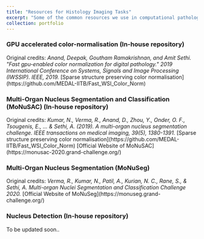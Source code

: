 ```yaml
---
title: "Resources for Histology Imaging Tasks"
excerpt: "Some of the common resources we use in computational pathology"
collection: portfolio
---
```

<h3>  GPU accelerated color-normalisation (In-house repository) </h3> 
Original credits: 
<cite>Anand, Deepak, Goutham Ramakrishnan, and Amit Sethi. "Fast gpu-enabled color normalization for digital pathology." 2019 International Conference on Systems, Signals and Image Processing (IWSSIP). IEEE, 2019.</cite>
[Sparse structure preserving color normalisation](https://github.com/MEDAL-IITB/Fast_WSI_Color_Norm)


<h3>  Multi-Organ Nucleus Segmentation and Classification (MoNuSAC) (In-house repository) </h3>
Original credits: 
<cite>Kumar, N., Verma, R., Anand, D., Zhou, Y., Onder, O. F., Tsougenis, E., ... & Sethi, A. (2019). A multi-organ nucleus segmentation challenge. IEEE transactions on medical imaging, 39(5), 1380-1391.</cite>
[Sparse structure preserving color normalisation](https://github.com/MEDAL-IITB/Fast_WSI_Color_Norm)
[Official Website of MoNuSAC](https://monusac-2020.grand-challenge.org/)

<h3>  Multi-Organ Nucleus Segmentation (MoNuSeg) </h3>
Original credits: 
<cite>Verma, R., Kumar, N., Patil, A., Kurian, N. C., Rane, S., & Sethi, A. Multi-organ Nuclei Segmentation and Classification Challenge 2020.</cite>
[Official Website of MoNuSeg](https://monuseg.grand-challenge.org/)


<h3>  Nucleus Detection (In-house repository) </h3>

To be updated soon..
